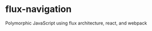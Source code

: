 flux-navigation
===============

Polymorphic JavaScript using flux architecture, react, and webpack
